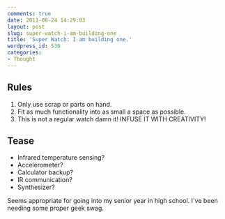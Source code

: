 ```yaml
---
comments: true
date: 2011-08-24 14:29:03
layout: post
slug: super-watch-i-am-building-one
title: 'Super Watch: I am building one.'
wordpress_id: 536
categories:
- Thought
---
```


Rules
-----
	
1. Only use scrap or parts on hand.
2. Fit as much functionality into as small a space as possible.
3. This is not a regular watch damn it! INFUSE IT WITH CREATIVITY!


Tease
-----

* Infrared temperature sensing?
* Accelerometer?
* Calculator backup?
* IR communication?
* Synthesizer?

Seems appropriate for going into my senior year in high school. I've been needing some proper geek swag.
